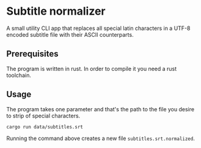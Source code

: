 # Subtitle normalizer

A small utility CLI app that replaces all special latin characters in a UTF-8 encoded subtitle file with their ASCII counterparts.

## Prerequisites

The program is written in rust. In order to compile it you need a rust toolchain.

## Usage

The program takes one parameter and that's the path to the file you desire to strip of special characters.

```
cargo run data/subtitles.srt
```

Running the command above creates a new file `subtitles.srt.normalized`.